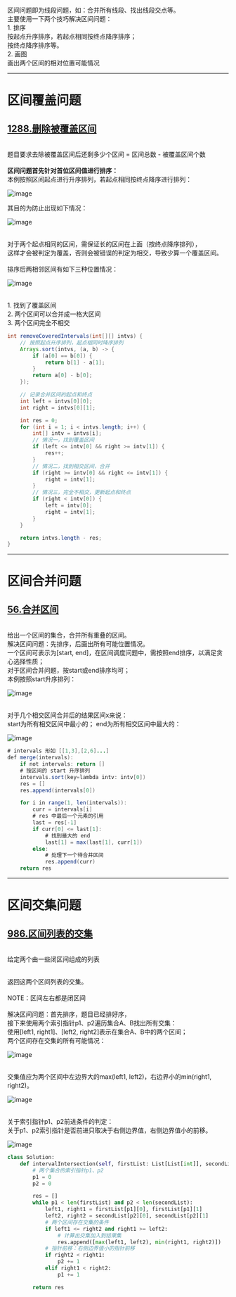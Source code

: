 </br>区间问题即为线段问题，如：合并所有线段、找出线段交点等。
</br>主要使用一下两个技巧解决区间问题：
</br>1. 排序
</br>按起点升序排序，若起点相同按终点降序排序；
</br>按终点降序排序等。
</br>2. 画图
</br>画出两个区间的相对位置可能情况

---

# 区间覆盖问题

## [1288.删除被覆盖区间](https://leetcode.cn/problems/remove-covered-intervals/)

</br>题目要求去除被覆盖区间后还剩多少个区间 = 区间总数 - 被覆盖区间个数
</br>
</br>**区间问题首先针对首位区间值进行排序：**
</br>本例按照区间起点进行升序排列，若起点相同按终点降序进行排列：

![image](https://user-images.githubusercontent.com/41592973/207785786-2090710f-75f1-441b-8192-0f4c25ccb14e.png)


其目的为防止出现如下情况：

![image](https://user-images.githubusercontent.com/41592973/207785569-edb12909-76dc-4db0-bfa0-c19c60a9e914.png)


</br>对于两个起点相同的区间，需保证长的区间在上面（按终点降序排列），
</br>这样才会被判定为覆盖，否则会被错误的判定为相交，导致少算一个覆盖区间。
</br>
</br>排序后两相邻区间有如下三种位置情况：

![image](https://user-images.githubusercontent.com/41592973/207785618-d71bb409-3b56-4b7a-a13a-bebe49790394.png)


</br>1. 找到了覆盖区间
</br>2. 两个区间可以合并成一格大区间
</br>3. 两个区间完全不相交

```java
int removeCoveredIntervals(int[][] intvs) {
    // 按照起点升序排列，起点相同时降序排列
    Arrays.sort(intvs, (a, b) -> {
        if (a[0] == b[0]) {
            return b[1] - a[1];
        }
        return a[0] - b[0]; 
    });

    // 记录合并区间的起点和终点
    int left = intvs[0][0];
    int right = intvs[0][1];

    int res = 0;
    for (int i = 1; i < intvs.length; i++) {
        int[] intv = intvs[i];
        // 情况一，找到覆盖区间
        if (left <= intv[0] && right >= intv[1]) {
            res++;
        }
        // 情况二，找到相交区间，合并
        if (right >= intv[0] && right <= intv[1]) {
            right = intv[1];
        }
        // 情况三，完全不相交，更新起点和终点
        if (right < intv[0]) {
            left = intv[0];
            right = intv[1];
        }
    }

    return intvs.length - res;
}
```

---

# 区间合并问题

## [56.合并区间](https://leetcode.cn/problems/merge-intervals/)

</br>给出一个区间的集合，合并所有重叠的区间。
</br>解决区间问题：先排序，后画出所有可能位置情况。
</br>一个区间可表示为[start, end]，在区间调度问题中，需按照end排序，以满足贪心选择性质；
</br>对于区间合并问题，按start或end排序均可；
</br>本例按照start升序排列：

![image](https://user-images.githubusercontent.com/41592973/207790929-42b78a57-0dc9-4b16-bae8-6487064d0f91.png)


</br>对于几个相交区间合并后的结果区间x来说：
</br>start为所有相交区间中最小的； end为所有相交区间中最大的：

![image](https://user-images.githubusercontent.com/41592973/207791172-527a468a-64cd-4ac5-83c8-4dae0370070e.png)



```java
# intervals 形如 [[1,3],[2,6]...]
def merge(intervals):
    if not intervals: return []
    # 按区间的 start 升序排列
    intervals.sort(key=lambda intv: intv[0])
    res = []
    res.append(intervals[0])

    for i in range(1, len(intervals)):
        curr = intervals[i]
        # res 中最后一个元素的引用
        last = res[-1]
        if curr[0] <= last[1]:
            # 找到最大的 end
            last[1] = max(last[1], curr[1])
        else:
            # 处理下一个待合并区间
            res.append(curr)
    return res

```

---

# 区间交集问题

## [986.区间列表的交集](https://leetcode.cn/problems/interval-list-intersections/)

</br>给定两个由一些闭区间组成的列表

</br>返回这两个区间列表的交集。
</br>
</br>NOTE：区间左右都是闭区间
</br>
</br>解决区间问题：首先排序，题目已经排好序，
</br>接下来使用两个索引指针p1、p2遍历集合A、B找出所有交集：
</br>使用[left1, right1]、[left2, right2]表示在集合A、B中的两个区间；
</br>两个区间存在交集的所有可能情况：

![image](https://user-images.githubusercontent.com/41592973/207818779-9f7acadf-6e15-4a79-a21b-8dd403018165.png)


</br>交集值应为两个区间中左边界大的max(left1, left2)，右边界小的min(right1, right2)。

![image](https://user-images.githubusercontent.com/41592973/207818873-22658d33-99e0-4ab3-a956-9afd29d18d73.png)

</br>关于索引指针p1、p2前进条件的判定：
</br>关于p1、p2索引指针是否前进只取决于右侧边界值，右侧边界值小的前移。

![image](https://user-images.githubusercontent.com/41592973/207818976-9fb73de3-8b83-4cce-b0c0-77569dc92c7d.png)


```python
class Solution:
    def intervalIntersection(self, firstList: List[List[int]], secondList: List[List[int]]) -> List[List[int]]:
        # 两个集合的索引指针p1、p2
        p1 = 0
        p2 = 0

        res = []
        while p1 < len(firstList) and p2 < len(secondList):
            left1, right1 = firstList[p1][0], firstList[p1][1]
            left2, right2 = secondList[p2][0], secondList[p2][1]
            # 两个区间存在交集的条件
            if left1 <= right2 and right1 >= left2:
                # 计算出交集加入到结果集
                res.append([max(left1, left2), min(right1, right2)])
            # 指针前移：右侧边界值小的指针前移
            if right2 < right1:
                p2 += 1
            elif right1 < right2:
                p1 += 1

        return res
```
